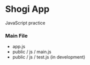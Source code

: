 # Shogi App
JavaScript practice

### Main File
- app.js
- public / js / main.js
- public / js / test.js (in development)
